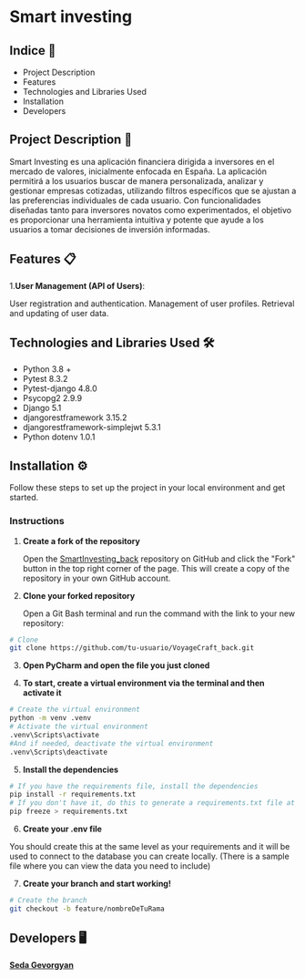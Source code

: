    # Smart investing

## Indice 📑
- Project Description
- Features
- Technologies and Libraries Used
- Installation
- Developers
## Project Description 📖

Smart Investing es una aplicación financiera dirigida a inversores en el mercado de valores, inicialmente enfocada en España. La aplicación permitirá a los usuarios buscar de manera personalizada, analizar y gestionar empresas cotizadas, utilizando filtros específicos que se ajustan a las preferencias individuales de cada usuario. Con funcionalidades diseñadas tanto para inversores novatos como experimentados, el objetivo es proporcionar una herramienta intuitiva y potente que ayude a los usuarios a tomar decisiones de inversión informadas.
## Features 📋

1.**User Management (API of Users)**:

User registration and authentication.
Management of user profiles.
Retrieval and updating of user data.


## Technologies and Libraries Used 🛠️

* Python 3.8 +
* Pytest 8.3.2
* Pytest-django 4.8.0
* Psycopg2 2.9.9
* Django 5.1
* djangorestframework 3.15.2
* djangorestframework-simplejwt 5.3.1
* Python dotenv 1.0.1

## Installation ⚙️

Follow these steps to set up the project in your local environment and get started.

### Instructions

1. **Create a fork of the repository**

   Open the [SmartInvesting_back](https://github.com/Seda07/SmartInvesting_back) repository on GitHub and click the "Fork" button in the top right corner of the page. This will create a copy of the repository in your own GitHub account.


2. **Clone your forked repository**

   Open a Git Bash terminal and run the command with the link to your new repository:

```bash
# Clone
git clone https://github.com/tu-usuario/VoyageCraft_back.git
```

3. **Open PyCharm and open the file you just cloned**


4. **To start, create a virtual environment via the terminal and then activate it**

```bash
# Create the virtual environment
python -m venv .venv
# Activate the virtual environment
.venv\Scripts\activate
#And if needed, deactivate the virtual environment
.venv\Scripts\deactivate
```


5. **Install the dependencies**
```bash
# If you have the requirements file, install the dependencies
pip install -r requirements.txt
# If you don't have it, do this to generate a requirements.txt file at the root of the project
pip freeze > requirements.txt
```


6. **Create your .env file**

You should create this at the same level as your requirements and it will be used to connect to the database you can create locally. 
(There is a sample file where you can view the data you need to include)


7. **Create your branch and start working!**

```bash
# Create the branch
git checkout -b feature/nombreDeTuRama
```

## Developers 🖥️

[**Seda Gevorgyan**](https://github.com/Seda07)
